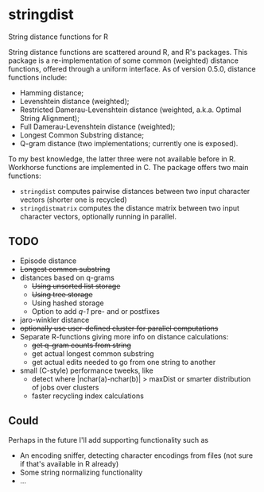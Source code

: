 stringdist
==========

String distance functions for R

String distance functions are scattered around R, and R's packages. This package
is a re-implementation of some common (weighted) distance functions, offered
through a uniform interface. As of version 0.5.0, distance functions include:

* Hamming distance; 
* Levenshtein distance (weighted);
* Restricted Damerau-Levenshtein distance (weighted, a.k.a. Optimal String Alignment);
* Full Damerau-Levenshtein distance (weighted);
* Longest Common Substring distance;
* Q-gram distance (two implementations; currently one is exposed).

To my best knowledge, the latter three were not available before in R. Workhorse
functions are implemented in C. The package offers two main functions:

* `stringdist`  computes pairwise distances between two input character vectors (shorter one is recycled)
* `stringdistmatrix` computes the distance matrix between two input character vectors, optionally running in parallel.

TODO
----
* Episode distance
* ~~Longest common substring~~
* distances based on q-grams
    * ~~Using unsorted list storage~~
    * ~~Using tree storage~~
    * Using hashed storage
    * Option to add _q-1_ pre- and or postfixes
* jaro-winkler distance
* ~~optionally use user-defined cluster for parallel computations~~
* Separate R-functions giving more info on distance calculations:
    * ~~get q-gram counts from string~~
    * get actual longest common substring
    * get actual edits needed to go from one string to another
* small (C-style) performance tweeks, like 
    * detect where |nchar(a)-nchar(b)| > maxDist or smarter distribution of jobs over clusters
    * faster recycling index calculations

Could
----
Perhaps in the future I'll add supporting functionality such as

* An encoding sniffer, detecting character encodings from files (not sure if that's available in R already)
* Some string normalizing functionality
* ...

